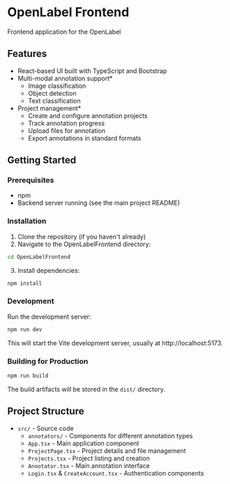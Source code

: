 # OpenLabel Frontend

Frontend application for the OpenLabel

## Features

- React-based UI built with TypeScript and Bootstrap
- Multi-modal annotation support\*
  - Image classification
  - Object detection
  - Text classification
- Project management\*
  - Create and configure annotation projects
  - Track annotation progress
  - Upload files for annotation
  - Export annotations in standard formats

## Getting Started

### Prerequisites

- npm
- Backend server running (see the main project README)

### Installation

1. Clone the repository (if you haven't already)
2. Navigate to the OpenLabelFrontend directory:

```bash
cd OpenLabelFrontend
```

3. Install dependencies:

```bash
npm install
```

### Development

Run the development server:

```bash
npm run dev
```

This will start the Vite development server, usually at http://localhost:5173.

### Building for Production

```bash
npm run build
```

The build artifacts will be stored in the `dist/` directory.

## Project Structure

- `src/` - Source code
  - `annotators/` - Components for different annotation types
  - `App.tsx` - Main application component
  - `ProjectPage.tsx` - Project details and file management
  - `Projects.tsx` - Project listing and creation
  - `Annotator.tsx` - Main annotation interface
  - `Login.tsx` & `CreateAccount.tsx` - Authentication components
